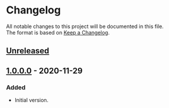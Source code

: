 # Changelog

All notable changes to this project will be documented in this file.  
The format is based on [Keep a Changelog](https://keepachangelog.com/en/1.0.0/).

## [Unreleased]

## [1.0.0.0] - 2020-11-29

### Added

- Initial version.

[Unreleased]: https://github.com/overdrive1708/OutlookAddIn_InsertLocalFileLinks
[1.0.0.0]: https://github.com/overdrive1708/OutlookAddIn_InsertLocalFileLinks/releases/tag/Ver.1.0.0.0